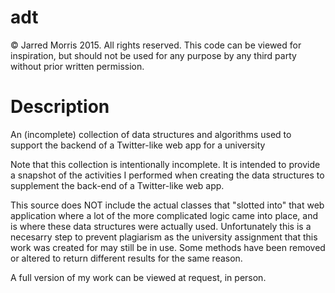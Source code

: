 # adt

&copy; Jarred Morris 2015. All rights reserved. This code can be viewed for inspiration, but should not be used for any purpose by any third party without prior written permission.  

# Description
An (incomplete) collection of data structures and algorithms used to support the backend of a Twitter-like web app for a university 

Note that this collection is intentionally incomplete. It is intended to provide a snapshot of the activities I performed when creating the data structures to supplement the back-end of a Twitter-like web app. 

This source does NOT include the actual classes that "slotted into" that web application where a lot of the more complicated logic came into place, and is where these data structures were actually used. Unfortunately this is a necesarry step to prevent plagiarism as the university assignment that this work was created for may still be in use. Some methods have been removed or altered to return different results for the same reason. 

A full version of my work can be viewed at request, in person. 

